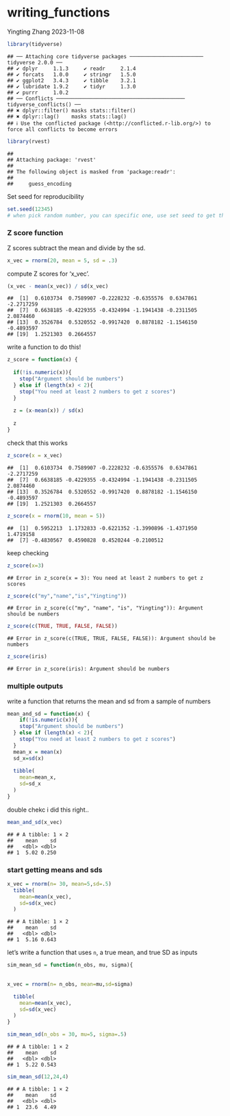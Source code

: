 writing_functions
================
Yingting Zhang
2023-11-08

``` r
library(tidyverse)
```

    ## ── Attaching core tidyverse packages ──────────────────────── tidyverse 2.0.0 ──
    ## ✔ dplyr     1.1.3     ✔ readr     2.1.4
    ## ✔ forcats   1.0.0     ✔ stringr   1.5.0
    ## ✔ ggplot2   3.4.3     ✔ tibble    3.2.1
    ## ✔ lubridate 1.9.2     ✔ tidyr     1.3.0
    ## ✔ purrr     1.0.2     
    ## ── Conflicts ────────────────────────────────────────── tidyverse_conflicts() ──
    ## ✖ dplyr::filter() masks stats::filter()
    ## ✖ dplyr::lag()    masks stats::lag()
    ## ℹ Use the conflicted package (<http://conflicted.r-lib.org/>) to force all conflicts to become errors

``` r
library(rvest)
```

    ## 
    ## Attaching package: 'rvest'
    ## 
    ## The following object is masked from 'package:readr':
    ## 
    ##     guess_encoding

Set seed for reproducibility

``` r
set.seed(12345)
# when pick random number, you can specific one, use set seed to get the same random number
```

### Z score function

Z scores subtract the mean and divide by the sd.

``` r
x_vec = rnorm(20, mean = 5, sd = .3)
```

compute Z scores for ‘x_vec’.

``` r
(x_vec - mean(x_vec)) / sd(x_vec)
```

    ##  [1]  0.6103734  0.7589907 -0.2228232 -0.6355576  0.6347861 -2.2717259
    ##  [7]  0.6638185 -0.4229355 -0.4324994 -1.1941438 -0.2311505  2.0874460
    ## [13]  0.3526784  0.5320552 -0.9917420  0.8878182 -1.1546150 -0.4893597
    ## [19]  1.2521303  0.2664557

write a function to do this!

``` r
z_score = function(x) {
  
  if(!is.numeric(x)){
    stop("Argument should be numbers")
  } else if (length(x) < 2){
    stop("You need at least 2 numbers to get z scores")
  }
  
  z = (x-mean(x)) / sd(x)
  
  z
}
```

check that this works

``` r
z_score(x = x_vec)
```

    ##  [1]  0.6103734  0.7589907 -0.2228232 -0.6355576  0.6347861 -2.2717259
    ##  [7]  0.6638185 -0.4229355 -0.4324994 -1.1941438 -0.2311505  2.0874460
    ## [13]  0.3526784  0.5320552 -0.9917420  0.8878182 -1.1546150 -0.4893597
    ## [19]  1.2521303  0.2664557

``` r
z_score(x = rnorm(10, mean = 5))
```

    ##  [1]  0.5952213  1.1732833 -0.6221352 -1.3990896 -1.4371950  1.4719158
    ##  [7] -0.4830567  0.4590828  0.4520244 -0.2100512

keep checking

``` r
z_score(x=3)
```

    ## Error in z_score(x = 3): You need at least 2 numbers to get z scores

``` r
z_score(c("my","name","is","Yingting"))
```

    ## Error in z_score(c("my", "name", "is", "Yingting")): Argument should be numbers

``` r
z_score(c(TRUE, TRUE, FALSE, FALSE))
```

    ## Error in z_score(c(TRUE, TRUE, FALSE, FALSE)): Argument should be numbers

``` r
z_score(iris)
```

    ## Error in z_score(iris): Argument should be numbers

### multiple outputs

write a function that returns the mean and sd from a sample of numbers

``` r
mean_and_sd = function(x) {
    if(!is.numeric(x)){
    stop("Argument should be numbers")
  } else if (length(x) < 2){
    stop("You need at least 2 numbers to get z scores")
  }
  mean_x = mean(x)
  sd_x=sd(x)
  
  tibble(
    mean=mean_x,
    sd=sd_x
  )
}
```

double chekc i did this right..

``` r
mean_and_sd(x_vec)
```

    ## # A tibble: 1 × 2
    ##    mean    sd
    ##   <dbl> <dbl>
    ## 1  5.02 0.250

### start getting means and sds

``` r
x_vec = rnorm(n= 30, mean=5,sd=.5)
  tibble(
    mean=mean(x_vec),
    sd=sd(x_vec)
  )
```

    ## # A tibble: 1 × 2
    ##    mean    sd
    ##   <dbl> <dbl>
    ## 1  5.16 0.643

let’s write a function that uses `n`, a true mean, and true SD as inputs

``` r
sim_mean_sd = function(n_obs, mu, sigma){
  
  
x_vec = rnorm(n= n_obs, mean=mu,sd=sigma)

  tibble(
    mean=mean(x_vec),
    sd=sd(x_vec)
  )
}

sim_mean_sd(n_obs = 30, mu=5, sigma=.5)
```

    ## # A tibble: 1 × 2
    ##    mean    sd
    ##   <dbl> <dbl>
    ## 1  5.22 0.543

``` r
sim_mean_sd(12,24,4)
```

    ## # A tibble: 1 × 2
    ##    mean    sd
    ##   <dbl> <dbl>
    ## 1  23.6  4.49
